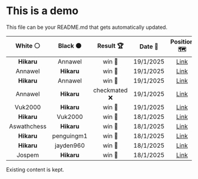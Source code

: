# This is a demo

This file can be your README.md that gets automatically updated.

<!--START_SECTION:chessStats-->
<!-- Automatically generated with https://github.com/Balastrong/chess-stats-action -->

| White ⚪ | Black ⚫ | Result 🏆 | Date 📅 | Position 🗺️ |
|:---:|:---:|:---:|:---:|:---:|
| **Hikaru** | Annawel | win 🥇 | 19/1/2025 | <a href="http://www.ee.unb.ca/cgi-bin/tervo/fen.pl?select=5k2/5p2/7N/5KnP/6P1/P7/8/8 w - - 3 69">Link</a> |
| Annawel | **Hikaru** | win 🥇 | 19/1/2025 | <a href="http://www.ee.unb.ca/cgi-bin/tervo/fen.pl?select=3Rr1k1/1p5p/p7/2p1r3/8/4NK2/PP5P/8 w - - 2 43">Link</a> |
| **Hikaru** | Annawel | win 🥇 | 19/1/2025 | <a href="http://www.ee.unb.ca/cgi-bin/tervo/fen.pl?select=6R1/8/8/8/2k2P2/3p1K2/8/8 b - - 0 80">Link</a> |
| Annawel | **Hikaru** | checkmated ❌ | 19/1/2025 | <a href="http://www.ee.unb.ca/cgi-bin/tervo/fen.pl?select=8/ppr3b1/1k6/1Q3B2/2Pp1p2/P6P/1P4P1/6K1 b - - 7 42">Link</a> |
| Vuk2000 | **Hikaru** | win 🥇 | 19/1/2025 | <a href="http://www.ee.unb.ca/cgi-bin/tervo/fen.pl?select=8/5p2/3p3p/2nP2k1/PKR3P1/6b1/2B4p/4r2R w - - 17 61">Link</a> |
| **Hikaru** | Vuk2000 | win 🥇 | 18/1/2025 | <a href="http://www.ee.unb.ca/cgi-bin/tervo/fen.pl?select=8/2r2p2/2k3p1/2p4p/3R3P/5KP1/2R2P2/8 b - - 0 77">Link</a> |
| Aswathchess | **Hikaru** | win 🥇 | 18/1/2025 | <a href="http://www.ee.unb.ca/cgi-bin/tervo/fen.pl?select=8/4kp2/1r2p2p/6p1/1PP1n3/2K4P/3R1PP1/8 w - - 1 46">Link</a> |
| **Hikaru** | penguingm1 | win 🥇 | 18/1/2025 | <a href="http://www.ee.unb.ca/cgi-bin/tervo/fen.pl?select=8/3k2P1/5K2/5R2/8/8/8/r7 b - - 0 60">Link</a> |
| **Hikaru** | jayden960 | win 🥇 | 18/1/2025 | <a href="http://www.ee.unb.ca/cgi-bin/tervo/fen.pl?select=7r/1p6/p2p4/3PnR2/2P3Pk/1P5P/P5K1/5R2 b - - 2 38">Link</a> |
| Jospem | **Hikaru** | win 🥇 | 18/1/2025 | <a href="http://www.ee.unb.ca/cgi-bin/tervo/fen.pl?select=5r1k/pppn3p/5r2/5PQ1/8/2P2n1P/P1B3P1/6K1 w - - 4 34">Link</a> |

<!--END_SECTION:chessStats-->

Existing content is kept.
